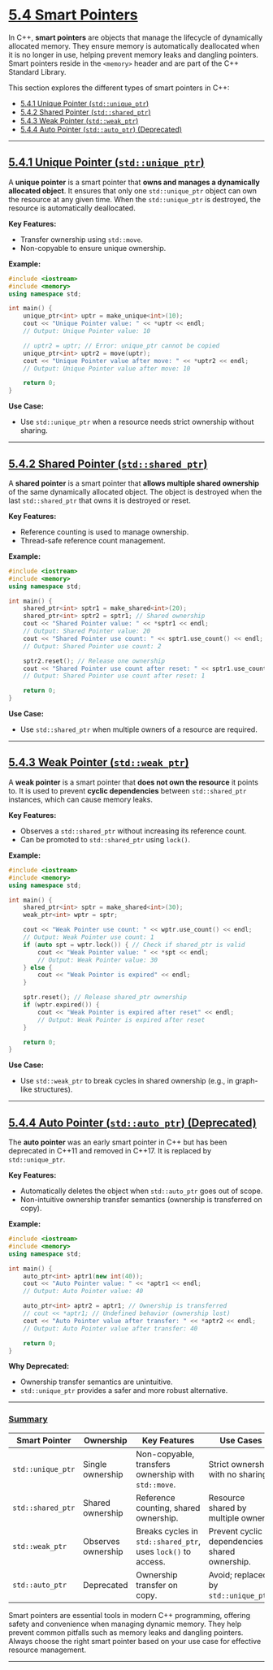 # [5.4 Smart Pointers](#54-smart-pointers)

In C++, **smart pointers** are objects that manage the lifecycle of dynamically allocated memory. They ensure memory is automatically deallocated when it is no longer in use, helping prevent memory leaks and dangling pointers. Smart pointers reside in the `<memory>` header and are part of the C++ Standard Library.

This section explores the different types of smart pointers in C++:

- [5.4.1 Unique Pointer (`std::unique_ptr`)](#541-unique-pointer-stdunique_ptr)
- [5.4.2 Shared Pointer (`std::shared_ptr`)](#542-shared-pointer-stdshared_ptr)
- [5.4.3 Weak Pointer (`std::weak_ptr`)](#543-weak-pointer-stdweak_ptr)
- [5.4.4 Auto Pointer (`std::auto_ptr`) (Deprecated)](#544-auto-pointer-stdauto_ptr-deprecated)

---

## [5.4.1 Unique Pointer (`std::unique_ptr`)](#541-unique-pointer-stdunique_ptr)

A **unique pointer** is a smart pointer that **owns and manages a dynamically allocated object**. It ensures that only one `std::unique_ptr` object can own the resource at any given time. When the `std::unique_ptr` is destroyed, the resource is automatically deallocated.

**Key Features:**
- Transfer ownership using `std::move`.
- Non-copyable to ensure unique ownership.

**Example:**
```cpp
#include <iostream>
#include <memory>
using namespace std;

int main() {
    unique_ptr<int> uptr = make_unique<int>(10);
    cout << "Unique Pointer value: " << *uptr << endl;
    // Output: Unique Pointer value: 10

    // uptr2 = uptr; // Error: unique_ptr cannot be copied
    unique_ptr<int> uptr2 = move(uptr);
    cout << "Unique Pointer value after move: " << *uptr2 << endl;
    // Output: Unique Pointer value after move: 10

    return 0;
}
```

**Use Case:** 
- Use `std::unique_ptr` when a resource needs strict ownership without sharing.

---

## [5.4.2 Shared Pointer (`std::shared_ptr`)](#542-shared-pointer-stdshared_ptr)

A **shared pointer** is a smart pointer that **allows multiple shared ownership** of the same dynamically allocated object. The object is destroyed when the last `std::shared_ptr` that owns it is destroyed or reset.

**Key Features:**
- Reference counting is used to manage ownership.
- Thread-safe reference count management.

**Example:**
```cpp
#include <iostream>
#include <memory>
using namespace std;

int main() {
    shared_ptr<int> sptr1 = make_shared<int>(20);
    shared_ptr<int> sptr2 = sptr1; // Shared ownership
    cout << "Shared Pointer value: " << *sptr1 << endl;
    // Output: Shared Pointer value: 20
    cout << "Shared Pointer use count: " << sptr1.use_count() << endl;
    // Output: Shared Pointer use count: 2

    sptr2.reset(); // Release one ownership
    cout << "Shared Pointer use count after reset: " << sptr1.use_count() << endl;
    // Output: Shared Pointer use count after reset: 1

    return 0;
}
```

**Use Case:**
- Use `std::shared_ptr` when multiple owners of a resource are required.

---

## [5.4.3 Weak Pointer (`std::weak_ptr`)](#543-weak-pointer-stdweak_ptr)

A **weak pointer** is a smart pointer that **does not own the resource** it points to. It is used to prevent **cyclic dependencies** between `std::shared_ptr` instances, which can cause memory leaks.

**Key Features:**
- Observes a `std::shared_ptr` without increasing its reference count.
- Can be promoted to `std::shared_ptr` using `lock()`.

**Example:**
```cpp
#include <iostream>
#include <memory>
using namespace std;

int main() {
    shared_ptr<int> sptr = make_shared<int>(30);
    weak_ptr<int> wptr = sptr;

    cout << "Weak Pointer use count: " << wptr.use_count() << endl;
    // Output: Weak Pointer use count: 1
    if (auto spt = wptr.lock()) { // Check if shared_ptr is valid
        cout << "Weak Pointer value: " << *spt << endl;
        // Output: Weak Pointer value: 30
    } else {
        cout << "Weak Pointer is expired" << endl;
    }

    sptr.reset(); // Release shared_ptr ownership
    if (wptr.expired()) {
        cout << "Weak Pointer is expired after reset" << endl;
        // Output: Weak Pointer is expired after reset
    }

    return 0;
}

```

**Use Case:**
- Use `std::weak_ptr` to break cycles in shared ownership (e.g., in graph-like structures).

---

## [5.4.4 Auto Pointer (`std::auto_ptr`) (Deprecated)](#544-auto-pointer-stdauto_ptr-deprecated)

The **auto pointer** was an early smart pointer in C++ but has been deprecated in C++11 and removed in C++17. It is replaced by `std::unique_ptr`.

**Key Features:**
- Automatically deletes the object when `std::auto_ptr` goes out of scope.
- Non-intuitive ownership transfer semantics (ownership is transferred on copy).

**Example:**
```cpp
#include <iostream>
#include <memory>
using namespace std;

int main() {
    auto_ptr<int> aptr1(new int(40));
    cout << "Auto Pointer value: " << *aptr1 << endl;
    // Output: Auto Pointer value: 40

    auto_ptr<int> aptr2 = aptr1; // Ownership is transferred
    // cout << *aptr1; // Undefined behavior (ownership lost)
    cout << "Auto Pointer value after transfer: " << *aptr2 << endl;
    // Output: Auto Pointer value after transfer: 40

    return 0;
}
```

**Why Deprecated:**
- Ownership transfer semantics are unintuitive.
- `std::unique_ptr` provides a safer and more robust alternative.

---

### [Summary](#summary)

| **Smart Pointer**    | **Ownership**         | **Key Features**                                           | **Use Cases**                                          |
|-----------------------|-----------------------|-----------------------------------------------------------|-------------------------------------------------------|
| `std::unique_ptr`     | Single ownership     | Non-copyable, transfers ownership with `std::move`.       | Strict ownership with no sharing.                    |
| `std::shared_ptr`     | Shared ownership     | Reference counting, shared ownership.                     | Resource shared by multiple owners.                  |
| `std::weak_ptr`       | Observes ownership   | Breaks cycles in `std::shared_ptr`, uses `lock()` to access. | Prevent cyclic dependencies in shared ownership.      |
| `std::auto_ptr`       | Deprecated           | Ownership transfer on copy.                               | Avoid; replaced by `std::unique_ptr`.                |

Smart pointers are essential tools in modern C++ programming, offering safety and convenience when managing dynamic memory. They help prevent common pitfalls such as memory leaks and dangling pointers. Always choose the right smart pointer based on your use case for effective resource management.

---
